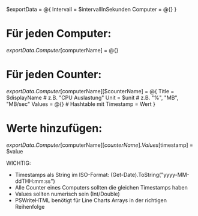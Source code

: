 $exportData = @{
    Intervall = $intervallInSekunden
    Computer = @{}
}

# Für jeden Computer:
$exportData.Computer[$computerName] = @{}

# Für jeden Counter:
$exportData.Computer[$computerName][$counterName] = @{
    Title =     $displayName     # z.B. "CPU Auslastung"
    Unit       = $unit           # z.B. "%", "MB", "MB/sec"
    Values     = @{}             # Hashtable mit Timestamp = Wert
}

# Werte hinzufügen:
$exportData.Computer[$computerName][$counterName].Values[$timestamp] = $value

WICHTIG:
- Timestamps als String im ISO-Format: (Get-Date).ToString("yyyy-MM-ddTHH:mm:ss")
- Alle Counter eines Computers sollten die gleichen Timestamps haben
- Values sollten numerisch sein (Int/Double)
- PSWriteHTML benötigt für Line Charts Arrays in der richtigen Reihenfolge